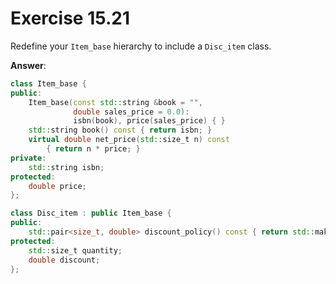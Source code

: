 # Exercise 15.21

Redefine your `Item_base` hierarchy to include a `Disc_item` class.

**Answer**:

```cpp
class Item_base {
public:
    Item_base(const std::string &book = "",
              double sales_price = 0.0):
              isbn(book), price(sales_price) { }
    std::string book() const { return isbn; }
    virtual double net_price(std::size_t n) const
        { return n * price; }
private:
    std::string isbn;
protected:
    double price;
};

class Disc_item : public Item_base {
public:
    std::pair<size_t, double> discount_policy() const { return std::make_pair(quantity, discount); }
protected:
    std::size_t quantity;
    double discount;
};
```